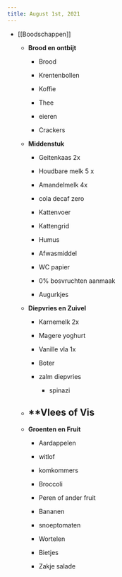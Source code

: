 ```yaml
---
title: August 1st, 2021
---
```


- [[Boodschappen]]
	 - **Brood en ontbijt**
		 - Brood

		 - Krentenbollen

		 - Koffie

		 - Thee

		 - eieren

		 - Crackers  

	 - **Middenstuk**
		 - Geitenkaas 2x

		 - Houdbare melk 5 x

		 - Amandelmelk 4x

		 - cola decaf zero 

		 - Kattenvoer

		 - Kattengrid

		 - Humus

		 - Afwasmiddel

		 - WC papier

		 - 0% bosvruchten aanmaak

		 - Augurkjes

	 - **Diepvries en Zuivel**
		 - Karnemelk 2x

		 - Magere yoghurt 

		 - Vanille vla 1x

		 - Boter

		 - zalm diepvries
			 - spinazi

	 - **Vlees of Vis
		 - 

	 - **Groenten en Fruit**
		 - Aardappelen 

		 - witlof

		 - komkommers

		 - Broccoli

		 - Peren of ander fruit

		 - Bananen

		 - snoeptomaten

		 - Wortelen

		 - Bietjes

		 - Zakje salade
